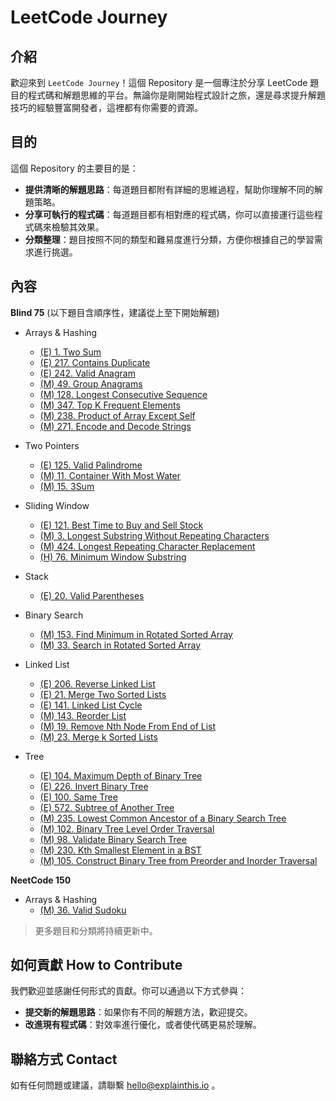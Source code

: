 # LeetCode Journey

## 介紹
歡迎來到 `LeetCode Journey`！這個 Repository 是一個專注於分享 LeetCode 題目的程式碼和解題思維的平台。無論你是剛開始程式設計之旅，還是尋求提升解題技巧的經驗豐富開發者，這裡都有你需要的資源。

## 目的
這個 Repository 的主要目的是：

* **提供清晰的解題思路**：每道題目都附有詳細的思維過程，幫助你理解不同的解題策略。
* **分享可執行的程式碼**：每道題目都有相對應的程式碼，你可以直接運行這些程式碼來檢驗其效果。
* **分類整理**：題目按照不同的類型和難易度進行分類，方便你根據自己的學習需求進行挑選。

## 內容
**Blind 75**
(以下題目含順序性，建議從上至下開始解題)
* Arrays & Hashing
    * [(E) 1. Two Sum](solutions/1.%20Two%20Sum/)
    * [(E) 217. Contains Duplicate](solutions/217.%20Contains%20Duplicate/)
    * [(E) 242. Valid Anagram](solutions/242.%20Valid%20Anagram/)
    * [(M) 49. Group Anagrams](solutions/49.%20Group%20Anagrams/)
    * [(M) 128. Longest Consecutive Sequence](solutions/128.%20Longest%20Consecutive%20Sequence/)
    * [(M) 347. Top K Frequent Elements](solutions/347.%20Top%20K%20Frequent%20Elements/)
    * [(M) 238. Product of Array Except Self](solutions/238.%20Product%20of%20Array%20Except%20Self)
    * [(M) 271. Encode and Decode Strings](solutions/271.%20Encode%20and%20Decode%20Strings)
    
* Two Pointers
    * [(E) 125. Valid Palindrome](solutions/125.%20Valid%20Palindrome/)
    * [(M) 11. Container With Most Water](solutions/11.%20Container%20With%20Most%20Water/)
    * [(M) 15. 3Sum](solutions/15.%203Sum/)

* Sliding Window
    * [(E) 121. Best Time to Buy and Sell Stock](solutions/121.%20Best%20Time%20to%20Buy%20and%20Sell%20Stock/)
    * [(M) 3. Longest Substring Without Repeating Characters](solutions/3.%20Longest%20Substring%20Without%20Repeating%20Characters)
    * [(M) 424. Longest Repeating Character Replacement](solutions/424.%20Longest%20Repeating%20Character%20Replacement)
    * [(H) 76. Minimum Window Substring](solutions/76.%20Minimum%20Window%20Substring/)

* Stack
    * [(E) 20. Valid Parentheses](solutions/20.%20Valid%20Parentheses/)

* Binary Search
    * [(M) 153. Find Minimum in Rotated Sorted Array](solutions/153.%20Find%20Minimum%20in%20Rotated%20Sorted%20Array/)
    * [(M) 33. Search in Rotated Sorted Array](solutions/33.%20Search%20in%20Rotated%20Sorted%20Array/)

* Linked List
    * [(E) 206. Reverse Linked List](solutions/206.%20Reverse%20Linked%20List/)
    * [(E) 21. Merge Two Sorted Lists](solutions/21.%20Merge%20Two%20Sorted%20Lists/)
    * [(E) 141. Linked List Cycle](solutions/141.%20Linked%20List%20Cycle/)
    * [(M) 143. Reorder List](solutions/143.%20Reorder%20List/)
    * [(M) 19. Remove Nth Node From End of List](solutions/19.%20Remove%20Nth%20Node%20From%20End%20of%20List/)
    * [(M) 23. Merge k Sorted Lists](solutions/23.%20Merge%20k%20Sorted%20Lists/)

* Tree
    * [(E) 104. Maximum Depth of Binary Tree](solutions/104.%20Maximum%20Depth%20of%20Binary%20Tree/)
    * [(E) 226. Invert Binary Tree](solutions/226.%20Invert%20Binary%20Tree/)
    * [(E) 100. Same Tree](solutions/100.%20Same%20Tree/)
    * [(E) 572. Subtree of Another Tree](solutions/572.%20Subtree%20of%20Another%20Tree/)
    * [(M) 235. Lowest Common Ancestor of a Binary Search Tree](solutions/235.%20Lowest%20Common%20Ancestor%20of%20a%20Binary%20Search%20Tree/)
    * [(M) 102. Binary Tree Level Order Traversal](solutions/102.%20Binary%20Tree%20Level%20Order%20Traversal/)
    * [(M) 98. Validate Binary Search Tree](solutions/98.%20Validate%20Binary%20Search%20Tree/)
    * [(M) 230. Kth Smallest Element in a BST](solutions/230.%20Kth%20Smallest%20Element%20in%20a%20BST/)
    * [(M) 105. Construct Binary Tree from Preorder and Inorder Traversal](solutions/105.%20Construct%20Binary%20Tree%20from%20Preorder%20and%20Inorder%20Traversal/)

**NeetCode 150**
* Arrays & Hashing
    * [(M) 36. Valid Sudoku](solutions/36.%20Valid%20Sudoku/)

> 更多題目和分類將持續更新中。

## 如何貢獻 How to Contribute

我們歡迎並感謝任何形式的貢獻。你可以通過以下方式參與：

- **提交新的解題思路**：如果你有不同的解題方法，歡迎提交。
- **改進現有程式碼**：對效率進行優化，或者使代碼更易於理解。


## 聯絡方式 Contact

如有任何問題或建議，請聯繫 [hello@explainthis.io](hello@explainthis.io) 。
